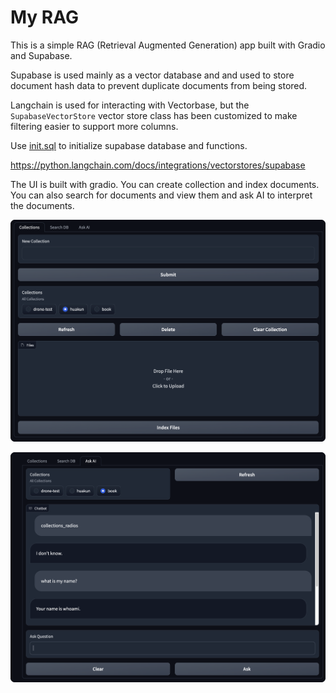 # My RAG

This is a simple RAG (Retrieval Augmented Generation) app built with Gradio and Supabase.

Supabase is used mainly as a vector database and and used to store document hash data to prevent duplicate documents from being stored.

Langchain is used for interacting with Vectorbase, but the `SupabaseVectorStore` vector store class has been customized to make filtering easier to support more columns.

Use [init.sql](./supabase/functions/init.sql) to initialize supabase database and functions.

https://python.langchain.com/docs/integrations/vectorstores/supabase

The UI is built with gradio. You can create collection and index documents. You can also search for documents and view them and ask AI to interpret the documents.

![image-20231206052907462](./assets/image-20231206052907462.png)

![image-20231206052845335](./assets/image-20231206052845335.png)
